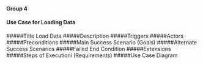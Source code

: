 #### Group 4
#### Use Case for Loading Data

#####Title
Load Data
#####Description
#####Triggers
#####Actors
#####Preconditions
#####Main Success Scenario (Goals)
#####Alternate Success Scenarios
#####Failed End Condition
#####Extensions
#####Steps of Executioni (Requirements)
#####Use Case Diagram
